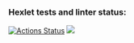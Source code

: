 ### Hexlet tests and linter status:
[![Actions Status](https://github.com/dashapatrusheva/frontend-project-44/workflows/hexlet-check/badge.svg)](https://github.com/dashapatrusheva/frontend-project-44/actions)
<a href="https://codeclimate.com/github/dashapatrusheva/frontend-project-44/maintainability"><img src="https://api.codeclimate.com/v1/badges/8e627705d98c88d36f4f/maintainability" /></a>